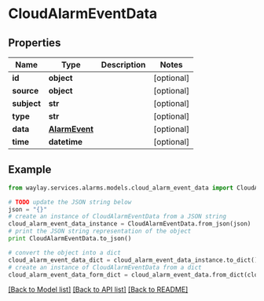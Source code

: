 # CloudAlarmEventData


## Properties

Name | Type | Description | Notes
------------ | ------------- | ------------- | -------------
**id** | **object** |  | [optional] 
**source** | **object** |  | [optional] 
**subject** | **str** |  | [optional] 
**type** | **str** |  | [optional] 
**data** | [**AlarmEvent**](AlarmEvent.md) |  | [optional] 
**time** | **datetime** |  | [optional] 

## Example

```python
from waylay.services.alarms.models.cloud_alarm_event_data import CloudAlarmEventData

# TODO update the JSON string below
json = "{}"
# create an instance of CloudAlarmEventData from a JSON string
cloud_alarm_event_data_instance = CloudAlarmEventData.from_json(json)
# print the JSON string representation of the object
print CloudAlarmEventData.to_json()

# convert the object into a dict
cloud_alarm_event_data_dict = cloud_alarm_event_data_instance.to_dict()
# create an instance of CloudAlarmEventData from a dict
cloud_alarm_event_data_form_dict = cloud_alarm_event_data.from_dict(cloud_alarm_event_data_dict)
```
[[Back to Model list]](../README.md#documentation-for-models) [[Back to API list]](../README.md#documentation-for-api-endpoints) [[Back to README]](../README.md)



